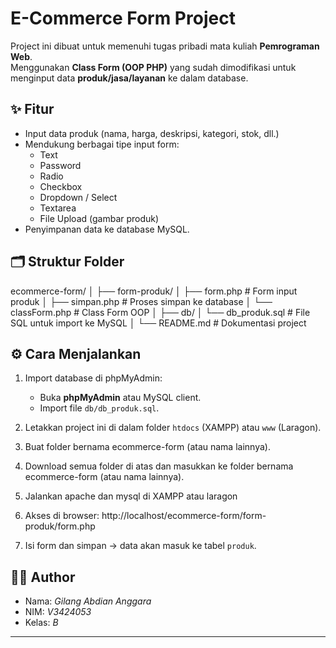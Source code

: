 # E-Commerce Form Project

Project ini dibuat untuk memenuhi tugas pribadi mata kuliah **Pemrograman Web**.  
Menggunakan **Class Form (OOP PHP)** yang sudah dimodifikasi untuk menginput data **produk/jasa/layanan** ke dalam database.  

## ✨ Fitur
- Input data produk (nama, harga, deskripsi, kategori, stok, dll.)
- Mendukung berbagai tipe input form:
  - Text
  - Password
  - Radio
  - Checkbox
  - Dropdown / Select
  - Textarea
  - File Upload (gambar produk)
- Penyimpanan data ke database MySQL.

## 🗂️ Struktur Folder
ecommerce-form/
│
├── form-produk/
│ ├── form.php # Form input produk
│ ├── simpan.php # Proses simpan ke database
│ └── classForm.php # Class Form OOP
│
├── db/
│ └── db_produk.sql # File SQL untuk import ke MySQL
│
└── README.md # Dokumentasi project


## ⚙️ Cara Menjalankan
1. Import database di phpMyAdmin:
   - Buka **phpMyAdmin** atau MySQL client.
   - Import file `db/db_produk.sql`.
2. Letakkan project ini di dalam folder `htdocs` (XAMPP) atau `www` (Laragon).
3. Buat folder bernama ecommerce-form (atau nama lainnya).
4. Download semua folder di atas dan masukkan ke folder bernama ecommerce-form (atau nama lainnya).
5. Jalankan apache dan mysql di XAMPP atau laragon
6. Akses di browser: http://localhost/ecommerce-form/form-produk/form.php

7. Isi form dan simpan → data akan masuk ke tabel `produk`.

## 👨‍💻 Author
- Nama: *Gilang Abdian Anggara*
- NIM: *V3424053*
- Kelas: *B*

---
